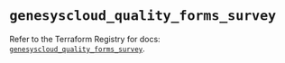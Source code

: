 # `genesyscloud_quality_forms_survey`

Refer to the Terraform Registry for docs: [`genesyscloud_quality_forms_survey`](https://registry.terraform.io/providers/mypurecloud/genesyscloud/1.70.0/docs/resources/quality_forms_survey).
